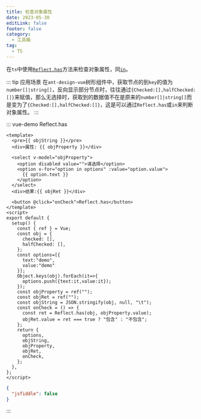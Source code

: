 ```yaml
---
title: 检查对象属性
date: 2023-05-30
editLink: false
footer: false
category:
  - 工具箱
tag:
  - TS
---
```


在`ts`中使用[`Reflect.has`](https://developer.mozilla.org/zh-CN/docs/Web/JavaScript/Reference/Global_Objects/Reflect/has)方法来检查对象属性，同[`in`](https://developer.mozilla.org/zh-CN/docs/Web/JavaScript/Reference/Operators/in)。

::: tip 应用场景
在`ant-design-vue`树形组件中，获取节点的到`key`的值为`number[]|string[]`，反向显示部分节点时，往往通过`{Checked:[],halfChecked:[]}`来赋值，那么无选择时，获取到的数据值不在是原来的`number[]|string[]`而是变为了`{Checked:[],halfChecked:[]}`，这是可以通过`Reflect.has`或`in`来判断对象属性。
:::

::: vue-demo Reflect.has

```vue
<template>
  <pre>{{ objString }}</pre>
  <div>属性: {{ objProperty }}</div>

  <select v-model="objProperty">
    <option disabled value="">请选择</option>
    <option v-for="option in options" :value="option.value">
      {{ option.text }}
    </option>
  </select>
  <div>结果:{{ objRet }}</div>

  <button @click="onCheck">Reflect.has</button>
</template>
<script>
export default {
  setup() {
    const { ref } = Vue;
    const obj = {
      checked: [],
      halfChecked: [],
    };
    const options=[{
      text:"demo",
      value:"demo"
    }];
    Object.keys(obj).forEach(it=>{
      options.push({text:it,value:it});
    });
    const objProperty = ref("");
    const objRet = ref("");
    const objString = JSON.stringify(obj, null, "\t");
    const onCheck = () => {
      const ret = Reflect.has(obj, objProperty.value);
      objRet.value = ret === true ? "包含" : "不包含";
    };
    return {
      options,
      objString,
      objProperty,
      objRet,
      onCheck,
    };
  },
};
</script>
```

```json
{
  "jsfiddle": false
}
```

:::
